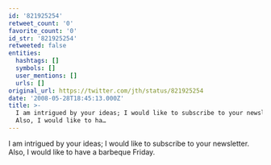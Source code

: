 ```yaml
---
id: '821925254'
retweet_count: '0'
favorite_count: '0'
id_str: '821925254'
retweeted: false
entities:
  hashtags: []
  symbols: []
  user_mentions: []
  urls: []
original_url: https://twitter.com/jth/status/821925254
date: '2008-05-28T18:45:13.000Z'
title: >-
  I am intrigued by your ideas; I would like to subscribe to your newsletter.
  Also, I would like to ha…
---
```


I am intrigued by your ideas; I would like to subscribe to your newsletter. Also, I would like to have a barbeque Friday.